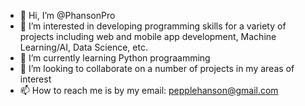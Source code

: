 - 👋 Hi, I’m @PhansonPro
- 👀 I’m interested in developing programming skills for a variety of projects including web and mobile app development, Machine Learning/AI, Data Science, etc.
- 🌱 I’m currently learning Python prograamming
- 💞️ I’m looking to collaborate on a number of projects in my areas of interest
- 📫 How to reach me is by my email: pepplehanson@gmail.com

<!---
PhansonPro/PhansonPro is a ✨ special ✨ repository because its `README.md` (this file) appears on your GitHub profile.
You can click the Preview link to take a look at your changes.
--->

